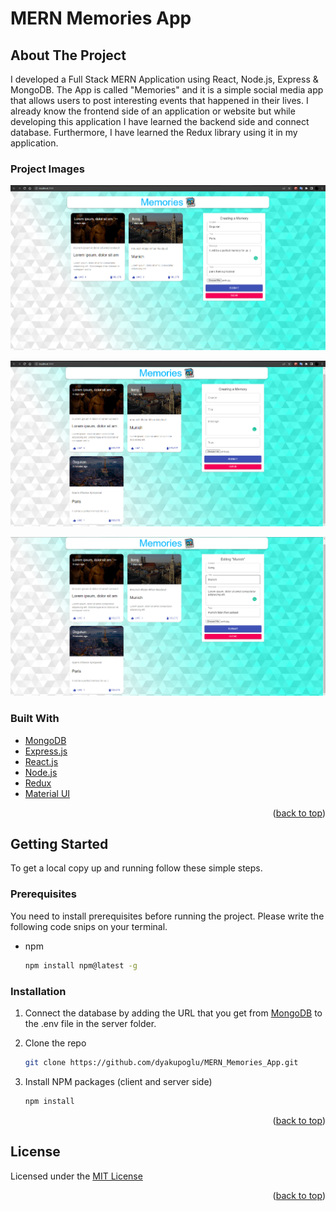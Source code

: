 
# MERN Memories App
<!-- ABOUT THE PROJECT -->
## About The Project

I developed a Full Stack MERN Application using React, Node.js, Express & MongoDB. The App is called "Memories" and it is a simple social media app that allows users to post interesting events that happened in their lives. I already know the frontend side of an application or website but while developing this application I have learned the backend side and connect database. Furthermore, I have learned the Redux library using it in my application.

### Project Images

![MERN_memories_app](Project_Images/MERN_memories_app_1.png)

![MERN_memories_app](Project_Images/MERN_memories_app_2.png)

![MERN_memories_app](Project_Images/MERN_memories_app_3.png)

### Built With

* [MongoDB](https://www.mongodb.com/)
* [Express.js](https://expressjs.com/)
* [React.js](https://reactjs.org/)
* [Node.js](https://nodejs.org/en/)
* [Redux](https://redux.js.org/)
* [Material UI](https://mui.com/)

<p align="right">(<a href="#top">back to top</a>)</p>

<!-- GETTING STARTED -->
## Getting Started

To get a local copy up and running follow these simple steps.

### Prerequisites

You need to install prerequisites before running the project. Please write the following code snips on your terminal.
* npm

  ```sh
  npm install npm@latest -g
  ```

### Installation

1. Connect the database by adding the URL that you get from [MongoDB](https://www.mongodb.com/atlas) to the .env file in the server folder.

2. Clone the repo

   ```sh
   git clone https://github.com/dyakupoglu/MERN_Memories_App.git
   ```
3. Install NPM packages (client and server side)

   ```sh
   npm install
   ```

<p align="right">(<a href="#top">back to top</a>)</p>

## License

Licensed under the [MIT License](https://github.com/dyakupoglu/MERN_Memories_App/blob/main/LICENSE)

<p align="right">(<a href="#top">back to top</a>)</p>